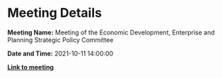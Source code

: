 # Meeting Details

**Meeting Name:** Meeting of the Economic Development, Enterprise and Planning Strategic Policy Committee

**Date and Time:** 2021-10-11 14:00:00

**<a href="https://www.limerick.ie/council/whats-on/meeting-economic-development-enterprise-and-planning-strategic-policy-committee-0" target="_blank">Link to meeting</a>**

